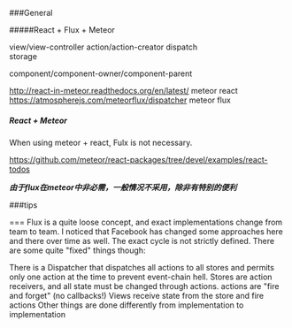 
###General

#####React + Flux + Meteor
 
view/view-controller
action/action-creator
dispatch  
storage 

component/component-owner/component-parent


http://react-in-meteor.readthedocs.org/en/latest/  meteor react
https://atmospherejs.com/meteorflux/dispatcher		 meteor flux

##### React + Meteor
When using meteor + react, Fulx is not necessary.

https://github.com/meteor/react-packages/tree/devel/examples/react-todos

___由于flux在meteor中非必需，一般情况不采用，除非有特别的便利___


###tips

===
Flux is a quite loose concept, and exact implementations change from team to team. I noticed that Facebook has changed some approaches here and there over time as well. The exact cycle is not strictly defined. There are some quite "fixed" things though:

There is a Dispatcher that dispatches all actions to all stores and permits only one action at the time to prevent event-chain hell.
Stores are action receivers, and all state must be changed through actions.
actions are "fire and forget" (no callbacks!)
Views receive state from the store and fire actions
Other things are done differently from implementation to implementation







